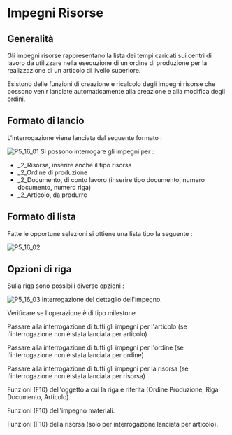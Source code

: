 # Impegni Risorse
## Generalità
Gli impegni risorse rappresentano la lista dei tempi caricati sui centri di lavoro da utilizzare nella esecuzione di un ordine di produzione per la realizzazione di un articolo di livello superiore.

Esistono delle funzioni di creazione e ricalcolo degli impegni risorse che possono venir lanciate automaticamente alla creazione e alla modifica degli ordini.

## Formato di lancio
L'interrogazione viene lanciata dal seguente formato : 

![P5_16_01](http://localhost:3000/immagini/MBDOC_OGG-P_P5AT20I/P5_16_01.png)
Si possono interrogare gli impegni per : 

- _2_Risorsa, inserire anche il tipo risorsa
- _2_Ordine di produzione
- _2_Documento, di conto lavoro (inserire tipo documento, numero documento, numero riga)
- _2_Articolo, da produrre



## Formato di lista
Fatte le opportune selezioni si ottiene una lista tipo la seguente : 

![P5_16_02](http://localhost:3000/immagini/MBDOC_OGG-P_P5AT20I/P5_16_02.png)
## Opzioni di riga
Sulla riga sono possibili diverse opzioni : 

![P5_16_03](http://localhost:3000/immagini/MBDOC_OGG-P_P5AT20I/P5_16_03.png)
Interrogazione del dettaglio dell'impegno.

Verificare se l'operazione è di tipo milestone

Passare alla interrogazione di tutti gli impegni per l'articolo (se l'interrogazione non è stata lanciata per articolo)

Passare alla interrogazione di tutti gli impegni per l'ordine (se l'interrogazione non è stata lanciata per ordine)

Passare alla interrogazione di tutti gli impegni per la risorsa (se l'interrogazione non è stata lanciata per risorsa)

Funzioni (F10) dell'oggetto a cui la riga è riferita (Ordine Produzione, Riga Documento, Articolo).

Funzioni (F10) dell'impegno materiali.

Funzioni (F10) della risorsa (solo per interrogazione lanciata per articolo).
